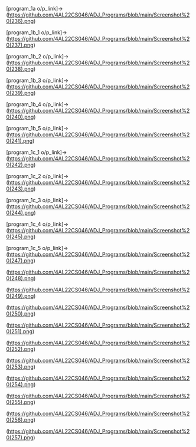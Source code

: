 [program_1a o/p_link]-> (https://github.com/4AL22CS046/ADJ_Programs/blob/main/Screenshot%20(236).png)

[program_1b_1 o/p_link]->(https://github.com/4AL22CS046/ADJ_Programs/blob/main/Screenshot%20(237).png)

[program_1b_2 o/p_link]->(https://github.com/4AL22CS046/ADJ_Programs/blob/main/Screenshot%20(238).png)

[program_1b_3 o/p_link]->(https://github.com/4AL22CS046/ADJ_Programs/blob/main/Screenshot%20(239).png)

[program_1b_4 o/p_link]->(https://github.com/4AL22CS046/ADJ_Programs/blob/main/Screenshot%20(240).png)

[program_1b_5 o/p_link]->(https://github.com/4AL22CS046/ADJ_Programs/blob/main/Screenshot%20(241).png)

[program_1c_1 o/p_link]->(https://github.com/4AL22CS046/ADJ_Programs/blob/main/Screenshot%20(242).png)

[program_1c_2 o/p_link]->(https://github.com/4AL22CS046/ADJ_Programs/blob/main/Screenshot%20(243).png)

[program_1c_3 o/p_link]->(https://github.com/4AL22CS046/ADJ_Programs/blob/main/Screenshot%20(244).png)

[program_1c_4 o/p_link]->(https://github.com/4AL22CS046/ADJ_Programs/blob/main/Screenshot%20(245).png)

[program_1c_5 o/p_link]->(https://github.com/4AL22CS046/ADJ_Programs/blob/main/Screenshot%20(247).png)

(https://github.com/4AL22CS046/ADJ_Programs/blob/main/Screenshot%20(248).png)

(https://github.com/4AL22CS046/ADJ_Programs/blob/main/Screenshot%20(249).png)

(https://github.com/4AL22CS046/ADJ_Programs/blob/main/Screenshot%20(250).png)

(https://github.com/4AL22CS046/ADJ_Programs/blob/main/Screenshot%20(251).png)

(https://github.com/4AL22CS046/ADJ_Programs/blob/main/Screenshot%20(252).png)

(https://github.com/4AL22CS046/ADJ_Programs/blob/main/Screenshot%20(253).png)

(https://github.com/4AL22CS046/ADJ_Programs/blob/main/Screenshot%20(254).png)

(https://github.com/4AL22CS046/ADJ_Programs/blob/main/Screenshot%20(255).png)

(https://github.com/4AL22CS046/ADJ_Programs/blob/main/Screenshot%20(256).png)

(https://github.com/4AL22CS046/ADJ_Programs/blob/main/Screenshot%20(257).png)








